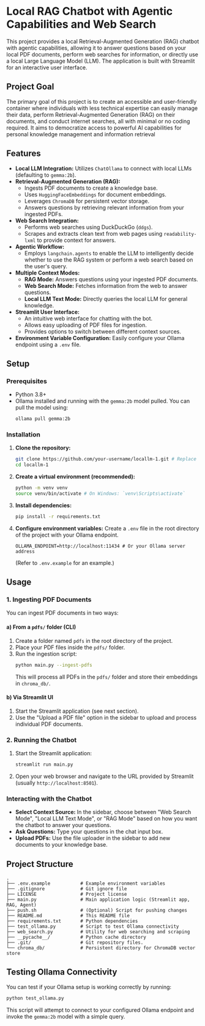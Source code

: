 # Local RAG Chatbot with Agentic Capabilities and Web Search

This project provides a local Retrieval-Augmented Generation (RAG) chatbot with agentic capabilities, allowing it to answer questions based on your local PDF documents, perform web searches for information, or directly use a local Large Language Model (LLM). The application is built with Streamlit for an interactive user interface.

## Project Goal

The primary goal of this project is to create an accessible and user-friendly container where individuals with less technical expertise can easily manage their data, perform Retrieval-Augmented Generation (RAG) on their documents, and conduct internet searches, all with minimal or no coding required. It aims to democratize access to powerful AI capabilities for personal knowledge management and information retrieval

## Features

*   **Local LLM Integration:** Utilizes `ChatOllama` to connect with local LLMs (defaulting to `gemma:2b`).
*   **Retrieval-Augmented Generation (RAG):**
    *   Ingests PDF documents to create a knowledge base.
    *   Uses `HuggingFaceEmbeddings` for document embeddings.
    *   Leverages `ChromaDB` for persistent vector storage.
    *   Answers questions by retrieving relevant information from your ingested PDFs.
*   **Web Search Integration:**
    *   Performs web searches using DuckDuckGo (`ddgs`).
    *   Scrapes and extracts clean text from web pages using `readability-lxml` to provide context for answers.
*   **Agentic Workflow:**
    *   Employs `langchain.agents` to enable the LLM to intelligently decide whether to use the RAG system or perform a web search based on the user's query.
*   **Multiple Context Modes:**
    *   **RAG Mode:** Answers questions using your ingested PDF documents.
    *   **Web Search Mode:** Fetches information from the web to answer questions.
    *   **Local LLM Text Mode:** Directly queries the local LLM for general knowledge.
*   **Streamlit User Interface:**
    *   An intuitive web interface for chatting with the bot.
    *   Allows easy uploading of PDF files for ingestion.
    *   Provides options to switch between different context sources.
*   **Environment Variable Configuration:** Easily configure your Ollama endpoint using a `.env` file.

## Setup

### Prerequisites

*   Python 3.8+
*   Ollama installed and running with the `gemma:2b` model pulled. You can pull the model using:
    ```bash
    ollama pull gemma:2b
    ```

### Installation

1.  **Clone the repository:**
    ```bash
    git clone https://github.com/your-username/locallm-1.git # Replace with your actual repo URL
    cd locallm-1
    ```

2.  **Create a virtual environment (recommended):**
    ```bash
    python -m venv venv
    source venv/bin/activate # On Windows: `venv\Scripts\activate`
    ```

3.  **Install dependencies:**
    ```bash
    pip install -r requirements.txt
    ```

4.  **Configure environment variables:**
    Create a `.env` file in the root directory of the project with your Ollama endpoint.
    ```
    OLLAMA_ENDPOINT=http://localhost:11434 # Or your Ollama server address
    ```
    (Refer to `.env.example` for an example.)

## Usage

### 1. Ingesting PDF Documents

You can ingest PDF documents in two ways:

#### a) From a `pdfs/` folder (CLI)

1.  Create a folder named `pdfs` in the root directory of the project.
2.  Place your PDF files inside the `pdfs/` folder.
3.  Run the ingestion script:
    ```bash
    python main.py --ingest-pdfs
    ```
    This will process all PDFs in the `pdfs/` folder and store their embeddings in `chroma_db/`.

#### b) Via Streamlit UI

1.  Start the Streamlit application (see next section).
2.  Use the "Upload a PDF file" option in the sidebar to upload and process individual PDF documents.

### 2. Running the Chatbot

1.  Start the Streamlit application:
    ```bash
    streamlit run main.py
    ```
2.  Open your web browser and navigate to the URL provided by Streamlit (usually `http://localhost:8501`).

### Interacting with the Chatbot

*   **Select Context Source:** In the sidebar, choose between "Web Search Mode", "Local LLM Text Mode", or "RAG Mode" based on how you want the chatbot to answer your questions.
*   **Ask Questions:** Type your questions in the chat input box.
*   **Upload PDFs:** Use the file uploader in the sidebar to add new documents to your knowledge base.

## Project Structure

```
.
├── .env.example           # Example environment variables
├── .gitignore             # Git ignore file
├── LICENSE                # Project license
├── main.py                # Main application logic (Streamlit app, RAG, Agent)
├── push.sh                # (Optional) Script for pushing changes
├── README.md              # This README file
├── requirements.txt       # Python dependencies
├── test_ollama.py         # Script to test Ollama connectivity
├── web_search.py          # Utility for web searching and scraping
├── __pycache__/           # Python cache directory
├── .git/                  # Git repository files.
└── chroma_db/             # Persistent directory for ChromaDB vector store
```

## Testing Ollama Connectivity

You can test if your Ollama setup is working correctly by running:

```bash
python test_ollama.py
```

This script will attempt to connect to your configured Ollama endpoint and invoke the `gemma:2b` model with a simple query.
